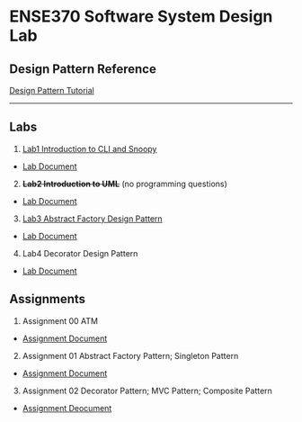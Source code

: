 # ENSE370 Software System Design Lab 
## Design Pattern Reference 
[Design Pattern Tutorial](https://www.tutorialspoint.com/design_pattern/index.htm)

---
## Labs
1. [Lab1 Introduction to CLI and Snoopy](https://github.com/panli200/ENSE370/tree/master/lab1)
*  [Lab Document](https://github.com/adamtilson/ense370/blob/main/lab-1/lab-doc.md)

2. **~~Lab2 Introduction to UML~~** (no programming questions)
* [Lab Document](https://github.com/adamtilson/ense370/blob/main/lab-2/lab-doc.md)

3. [Lab3 Abstract Factory Design Pattern](https://github.com/panli200/ENSE370/tree/master/lab3)
* [Lab Document](https://github.com/adamtilson/ense370/blob/main/lab-3/lab-doc.md)

4. Lab4 Decorator Design Pattern
* [Lab Document](https://github.com/adamtilson/ense370/blob/main/lab-4/lab-doc.md)

## Assignments
1. Assignment 00 ATM 
* [Assignment Document](https://github.com/panli200/ENSE370/blob/master/A00/Assignment%20A00%20Java%20Refresher.pdf)
2. Assignment 01 Abstract Factory Pattern; Singleton Pattern
* [Assignment Document](https://github.com/panli200/ENSE370/blob/master/A01/Assignment%20A02%20Design%20Patterns%20II.pdf)
3. Assignment 02 Decorator Pattern; MVC Pattern; Composite Pattern
* [Assignment Deocument]()

